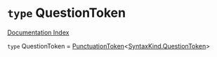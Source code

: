 # `type` QuestionToken

[Documentation Index](../README.md)

`type` QuestionToken = [PunctuationToken](../private.interface.PunctuationToken/README.md)\<[SyntaxKind.QuestionToken](../private.enum.SyntaxKind/README.md#questiontoken--58)>